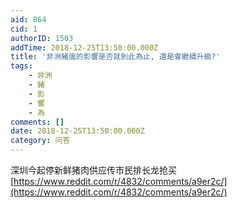 ```yaml
---
aid: 864
cid: 1
authorID: 1503
addTime: 2018-12-25T13:50:00.000Z
title: '非洲豬瘟的影響是否就到此為止, 還是會繼續升級?'
tags:
    - 非洲
    - 豬
    - 影
    - 響
    - 為
comments: []
date: 2018-12-25T13:50:00.000Z
category: 问答
---
```


深圳今起停新鲜猪肉供应传市民排长龙抢买  
[https://www.reddit.com/r/4832/comments/a9er2c/](https://www.reddit.com/r/4832/comments/a9er2c/)
